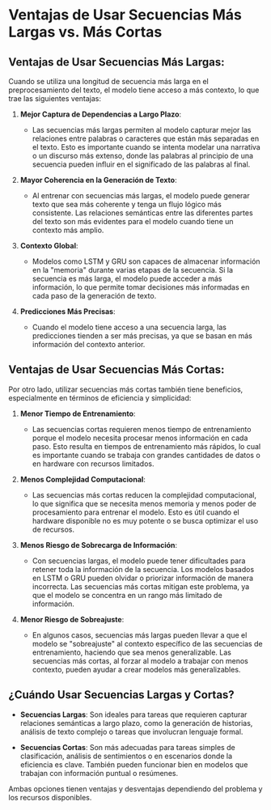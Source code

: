 
# Ventajas de Usar Secuencias Más Largas vs. Más Cortas

## Ventajas de Usar Secuencias Más Largas:

Cuando se utiliza una longitud de secuencia más larga en el preprocesamiento del texto, el modelo tiene acceso a más contexto, lo que trae las siguientes ventajas:

1. **Mejor Captura de Dependencias a Largo Plazo**:
   - Las secuencias más largas permiten al modelo capturar mejor las relaciones entre palabras o caracteres que están más separadas en el texto. Esto es importante cuando se intenta modelar una narrativa o un discurso más extenso, donde las palabras al principio de una secuencia pueden influir en el significado de las palabras al final.

2. **Mayor Coherencia en la Generación de Texto**:
   - Al entrenar con secuencias más largas, el modelo puede generar texto que sea más coherente y tenga un flujo lógico más consistente. Las relaciones semánticas entre las diferentes partes del texto son más evidentes para el modelo cuando tiene un contexto más amplio.

3. **Contexto Global**:
   - Modelos como LSTM y GRU son capaces de almacenar información en la "memoria" durante varias etapas de la secuencia. Si la secuencia es más larga, el modelo puede acceder a más información, lo que permite tomar decisiones más informadas en cada paso de la generación de texto.

4. **Predicciones Más Precisas**:
   - Cuando el modelo tiene acceso a una secuencia larga, las predicciones tienden a ser más precisas, ya que se basan en más información del contexto anterior.

## Ventajas de Usar Secuencias Más Cortas:

Por otro lado, utilizar secuencias más cortas también tiene beneficios, especialmente en términos de eficiencia y simplicidad:

1. **Menor Tiempo de Entrenamiento**:
   - Las secuencias cortas requieren menos tiempo de entrenamiento porque el modelo necesita procesar menos información en cada paso. Esto resulta en tiempos de entrenamiento más rápidos, lo cual es importante cuando se trabaja con grandes cantidades de datos o en hardware con recursos limitados.

2. **Menos Complejidad Computacional**:
   - Las secuencias más cortas reducen la complejidad computacional, lo que significa que se necesita menos memoria y menos poder de procesamiento para entrenar el modelo. Esto es útil cuando el hardware disponible no es muy potente o se busca optimizar el uso de recursos.

3. **Menos Riesgo de Sobrecarga de Información**:
   - Con secuencias largas, el modelo puede tener dificultades para retener toda la información de la secuencia. Los modelos basados en LSTM o GRU pueden olvidar o priorizar información de manera incorrecta. Las secuencias más cortas mitigan este problema, ya que el modelo se concentra en un rango más limitado de información.

4. **Menor Riesgo de Sobreajuste**:
   - En algunos casos, secuencias más largas pueden llevar a que el modelo se "sobreajuste" al contexto específico de las secuencias de entrenamiento, haciendo que sea menos generalizable. Las secuencias más cortas, al forzar al modelo a trabajar con menos contexto, pueden ayudar a crear modelos más generalizables.

## ¿Cuándo Usar Secuencias Largas y Cortas?

- **Secuencias Largas**: Son ideales para tareas que requieren capturar relaciones semánticas a largo plazo, como la generación de historias, análisis de texto complejo o tareas que involucran lenguaje formal.
  
- **Secuencias Cortas**: Son más adecuadas para tareas simples de clasificación, análisis de sentimientos o en escenarios donde la eficiencia es clave. También pueden funcionar bien en modelos que trabajan con información puntual o resúmenes.

Ambas opciones tienen ventajas y desventajas dependiendo del problema y los recursos disponibles.
